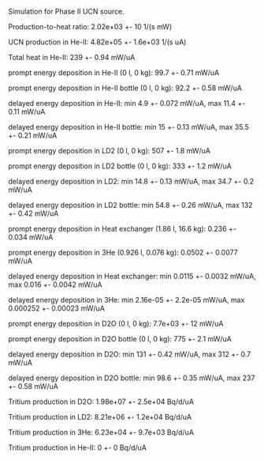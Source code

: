 Simulation for Phase II UCN source.

Production-to-heat ratio:
2.02e+03 +- 10 1/(s mW)

UCN production in He-II:
4.82e+05 +- 1.6e+03 1/(s uA)

Total heat in He-II:
239 +- 0.94 mW/uA

prompt energy deposition in He-II (0 l, 0 kg):
99.7 +- 0.71 mW/uA

prompt energy deposition in He-II bottle (0 l, 0 kg):
92.2 +- 0.58 mW/uA

delayed energy deposition in He-II:
min 4.9 +- 0.072 mW/uA, max 11.4 +- 0.11 mW/uA

delayed energy deposition in He-II bottle:
min 15 +- 0.13 mW/uA, max 35.5 +- 0.21 mW/uA

prompt energy deposition in LD2 (0 l, 0 kg):
507 +- 1.8 mW/uA

prompt energy deposition in LD2 bottle (0 l, 0 kg):
333 +- 1.2 mW/uA

delayed energy deposition in LD2:
min 14.8 +- 0.13 mW/uA, max 34.7 +- 0.2 mW/uA

delayed energy deposition in LD2 bottle:
min 54.8 +- 0.26 mW/uA, max 132 +- 0.42 mW/uA

prompt energy deposition in Heat exchanger (1.86 l, 16.6 kg):
0.236 +- 0.034 mW/uA

prompt energy deposition in 3He (0.926 l, 0.076 kg):
0.0502 +- 0.0077 mW/uA

delayed energy deposition in Heat exchanger:
min 0.0115 +- 0.0032 mW/uA, max 0.016 +- 0.0042 mW/uA

delayed energy deposition in 3He:
min 2.16e-05 +- 2.2e-05 mW/uA, max 0.000252 +- 0.00023 mW/uA

prompt energy deposition in D2O (0 l, 0 kg):
7.7e+03 +- 12 mW/uA

prompt energy deposition in D2O bottle (0 l, 0 kg):
775 +- 2.1 mW/uA

delayed energy deposition in D2O:
min 131 +- 0.42 mW/uA, max 312 +- 0.7 mW/uA

delayed energy deposition in D2O bottle:
min 98.6 +- 0.35 mW/uA, max 237 +- 0.58 mW/uA

Tritium production in D2O:
1.98e+07 +- 2.5e+04 Bq/d/uA

Tritium production in LD2:
8.21e+06 +- 1.2e+04 Bq/d/uA

Tritium production in 3He:
6.23e+04 +- 9.7e+03 Bq/d/uA

Tritium production in He-II:
0 +- 0 Bq/d/uA

